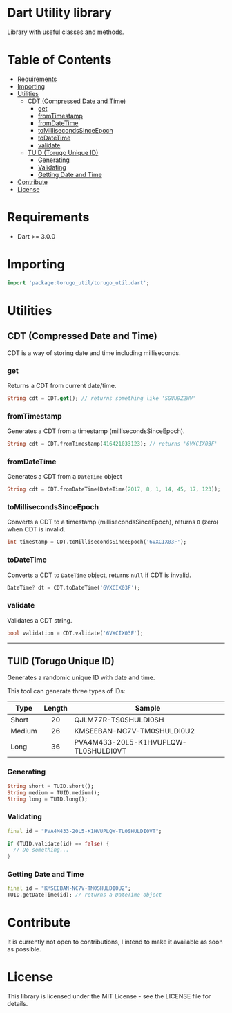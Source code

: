 # Dart Utility library <!-- omit in toc -->

Library with useful classes and methods.

# Table of Contents <!-- omit in toc -->

- [Requirements](#requirements)
- [Importing](#importing)
- [Utilities](#utilities)
  - [CDT (Compressed Date and Time)](#cdt-compressed-date-and-time)
    - [get](#get)
    - [fromTimestamp](#fromtimestamp)
    - [fromDateTime](#fromdatetime)
    - [toMillisecondsSinceEpoch](#tomillisecondssinceepoch)
    - [toDateTime](#todatetime)
    - [validate](#validate)
  - [TUID (Torugo Unique ID)](#tuid-torugo-unique-id)
    - [Generating](#generating)
    - [Validating](#validating)
    - [Getting Date and Time](#getting-date-and-time)
- [Contribute](#contribute)
- [License](#license)

# Requirements

- Dart >= 3.0.0

# Importing

```dart
import 'package:torugo_util/torugo_util.dart';
```

# Utilities

## CDT (Compressed Date and Time)

CDT is a way of storing date and time including milliseconds.

### get

Returns a CDT from current date/time.

```dart
String cdt = CDT.get(); // returns something like 'SGVU9Z2WV'
```

### fromTimestamp

Generates a CDT from a timestamp (millisecondsSinceEpoch).

```dart
String cdt = CDT.fromTimestamp(416421033123); // returns '6VXCIX03F'
```

### fromDateTime

Generates a CDT from a `DateTime` object

```dart
String cdt = CDT.fromDateTime(DateTime(2017, 8, 1, 14, 45, 17, 123));
```

### toMillisecondsSinceEpoch

Converts a CDT to a timestamp (millisecondsSinceEpoch),
returns `0` (zero) when CDT is invalid.

```dart
int timestamp = CDT.toMillisecondsSinceEpoch('6VXCIX03F');
```

### toDateTime

Converts a CDT to `DateTime` object, returns `null` if CDT is invalid.

```dart
DateTime? dt = CDT.toDateTime('6VXCIX03F');
```

### validate

Validates a CDT string.

```dart
bool validation = CDT.validate('6VXCIX03F');
```

---

## TUID (Torugo Unique ID)

Generates a randomic unique ID with date and time.

This tool can generate three types of IDs:

| Type   | Length | Sample                               |
| ------ | :----: | ------------------------------------ |
| Short  |   20   | QJLM77R-TS0SHULDI0SH                 |
| Medium |   26   | KMSEEBAN-NC7V-TM0SHULDI0U2           |
| Long   |   36   | PVA4M433-20L5-K1HVUPLQW-TL0SHULDI0VT |

### Generating

```dart
String short = TUID.short();
String medium = TUID.medium();
String long = TUID.long();
```
### Validating

```dart
final id = "PVA4M433-20L5-K1HVUPLQW-TL0SHULDI0VT";

if (TUID.validate(id) == false) {
  // Do something...
}
```

### Getting Date and Time

```dart
final id = "KMSEEBAN-NC7V-TM0SHULDI0U2";
TUID.getDateTime(id); // returns a DateTime object
```

# Contribute

It is currently not open to contributions, I intend to make it
available as soon as possible.

# License

This library is licensed under the MIT License - see the LICENSE
file for details.